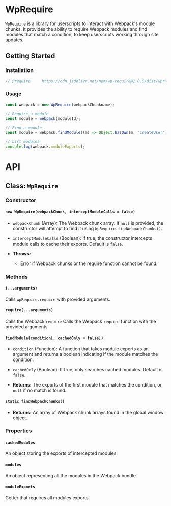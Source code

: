 # WpRequire

`WpRequire` is a library for userscripts to interact with Webpack's module chunks. It provides the ability to require Webpack modules and find modules that match a condition, to keep userscripts working through site updates.

## Getting Started

### Installation

```js
// @require     https://cdn.jsdelivr.net/npm/wp-require@1.0.0/dist/wprequire.js
```

### Usage

```javascript
const webpack = new WpRequire(webpackChunkname);

// Require a module
const module = webpack(moduleId);

// Find a module
const module = webpack.findModule((m) => Object.hasOwn(m, "createUser"));

// List modules
console.log(webpack.moduleExports);
```

# API

## Class: `WpRequire`

### Constructor

#### `new WpRequire(webpackChunk, interceptModuleCalls = false)`

-   `webpackChunk` (Array): The Webpack chunk array. If `null` is provided, the constructor will attempt to find it using `WpRequire.findWebpackChunks()`.
-   `interceptModuleCalls` (Boolean): If true, the constructor intercepts module calls to cache their exports. Default is `false`.

-   **Throws:**
    -   Error if Webpack chunks or the require function cannot be found.

### Methods

#### `(...arguments)`

Calls `wpRequire.require` with provided arguments.

#### `require(...arguments)`

Calls the Webpack `require` Calls the Webpack `require` function with the provided arguments.

#### `findModule(condition[, cachedOnly = false])`

-   `condition` (Function): A function that takes module exports as an argument and returns a boolean indicating if the module matches the condition.
-   `cachedOnly` (Boolean): If true, only searches cached modules. Default is `false`.

-   **Returns:** The exports of the first module that matches the condition, or `null` if no match is found.

#### `static findWebpackChunks()`

-   **Returns:** An array of Webpack chunk arrays found in the global window object.

### Properties

#### `cachedModules`

An object storing the exports of intercepted modules.

#### `modules`

An object representing all the modules in the Webpack bundle.

#### `moduleExports`

Getter that requires all modules exports.
